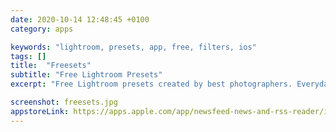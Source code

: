 ```yaml
---
date: 2020-10-14 12:48:45 +0100
category: apps

keywords: "lightroom, presets, app, free, filters, ios"
tags: []
title:  "Freesets"
subtitle: "Free Lightroom Presets"
excerpt: "Free Lightroom presets created by best photographers. Everyday a new premium preset to enhance your images on the go."

screenshot: freesets.jpg
appstoreLink: https://apps.apple.com/app/newsfeed-news-and-rss-reader/id1456526971
---
```

